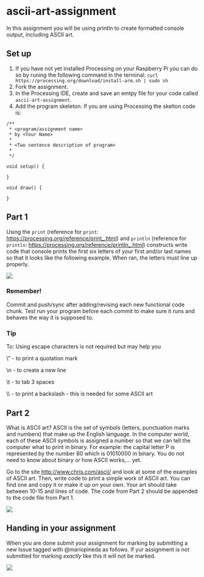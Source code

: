 # ascii-art-assignment

In this assignment you will be using println to create formatted console output, including ASCII art.

## Set up
1. If you have not yet installed Processing on your Raspberry Pi you can do so by runing the following command in the terminal:  ```curl https://processing.org/download/install-arm.sh | sudo sh```
2. Fork the assignment.
3. In the Processing IDE, create and save an emtpy file for your code called ``ascii-art-assignment``. 
4. Add the program skeleton. If you are using Processing the skelton code is:
```
/**
 * <program/assignment name>
 * by <Your Name>
 * 
 * <Two sentence description of program>
 * 
 */
 
void setup() {
  
}

void draw() {

}
```

## Part 1
Using the ```print``` (reference for ```print```: https://processing.org/reference/print_.html) and ``println`` (reference for ```println```: https://processing.org/reference/println_.html) constructs write code that console prints the first six letters of your first and/or last names so that it looks like the following example.  When ran, the letters must line up properly.

![](images/beatrix.png)

### Remember!
Commit and push/sync after adding/revising each new functional code chunk. Test run your program before each commit to make sure it runs and behaves the way it is supposed to.

### Tip
To: Using escape characters is not required but may help you

\” - to print a quotation mark

\n - to create a new line

\t - to tab 3 spaces

\\\ - to print a backslash - this is needed for some ASCII art

## Part 2
What is ASCII art? ASCII is the set of symbols (letters, punctuation marks and numbers) that make up the English language.  In the computer world, each of these ASCII symbols is assigned a number so that we can tell the computer what to print in binary.  For example: the capital letter P is represented by the number 80 which is 01010000 in binary. You do not need to know about binary or how ASCII works,... yet.  

Go to the site http://www.chris.com/ascii/ and look at some of the examples of ASCII art.  Then, write code to print a simple work of ASCII art. You can find one and copy it or make it up on your own. Your art should take between 10-15 and lines of code.  The code from Part 2 should be appended to the code file from Part 1. 

![](images/ASCIIStarwars.jpg)

## Handing in your assignment
When you are done submit your assignment for marking by submitting a new Issue tagged with @mariopineda as follows. If yur assignment is not submitted for marking *exactly* like this it will not be marked.

![](images/submitting-assignment.gif)
